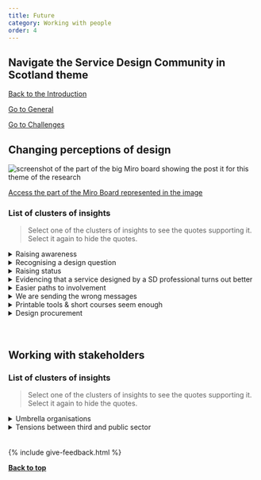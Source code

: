 ```yaml
---
title: Future
category: Working with people
order: 4
---
```



<div class="item-nav">
<h2>Navigate the Service Design Community in Scotland theme</h2>
   <p><span><a href="/practitioner-stories/Working-with-people/intro">Back to the Introduction</a></span></p>
   <p><span><a href="/practitioner-stories/Working-with-people/general">Go to General</a></span></p>
   <p><span><a href="/practitioner-stories/Working-with-people/challenges">Go to Challenges</a></span></p>
</div>

<h2 class="top-line">Changing perceptions of design</h2>

![screenshot of the part of the big Miro board showing the post it for this theme of the research](/practitioner-stories/images/working-with/working-with-future.png)
<p><a href="https://miro.com/app/board/o9J_ldOzA14=/?moveToWidget=3074457352333735759&cot=14" target="_blank">Access the part of the Miro Board represented in the image</a></p>

### List of clusters of insights

> Select one of the clusters of insights to see the quotes supporting it. Select it again to hide the quotes.

 <details>
 <summary>Raising awareness</summary>
 <ul>
    <li>I worry that we have a lot of people who have the knowledge and the enthusiasm but just don’t have the platforms to push it. So, I think that should be the focus. Trying to get that network going and also selling it up the top level</li>
    <li>In the future, if it‘s possible for Scottish Government to push that and to promote it, have the time and resources to drive that forward, would be stronger than what the people from the improvement service can do because it‘s coming directly from the government. And that mandate saying that‘s the way we want everybody to do it would add a lot weight to it</li>
 </ul>
 </details>
 <details>
 <summary>Recognising a design question</summary>
 <ul>
    <li>I think that a lot can be done promoting service design and raising people’s awareness around its value [... to get to a point where] both the public and the third sector in a couple of years time would say, ‘oh, this looks like a service design question, so can we bring a  service designer [...]  to try and solve that question’. which is really basic, but it doesn’t happen at the moment</li>
 </ul>
 </details>
 <details>
 <summary>Raising status</summary>
 <ul>
    <li>I would like a future of service design where I am as much respected specialist as a software engineer is. saying ‘it is a specialist skill’ instead of sending the message that bits of it are fine, as long as you do bits of it you don’t need training. So I think that is a really central part</li>
 </ul>
 </details>
 <details>
 <summary>Evidencing that a service designed by a SD professional turns out better</summary>
 <ul>
    <li>Data is really important, because when you know [the problems], you can change your [...] practice. [...] We don't really have that necessarily to really prove that services turn out better for people and provide value to the public if they have been service designed by a professional who can do their job - as opposed to some maybe BA doing it, or a doctor doing a quick decision, or some other version. It's very difficult at the moment to say that, cause we don't have that backup. That would be really interesting, if  with time we could show the difference</li>
 </ul>
 </details>
 <details>
 <summary>Easier paths to involvement</summary>
 <ul>
    <li>I would like to see a clearer way of involving people, of demonstrating that we are improving things for people using our services and products</li>
    <li>It would be nice to get to a point where you didn’t feel like you have to ask for permission to speak to citizens. That, actually, if you went out and look to speak to people and find out their experiences, that you wouldn’t cause any trouble by doing that. And I think a lot of the time you need the approval first and you can lose them</li>
 </ul>
 </details>
 <details>
 <summary>We are sending the wrong messages</summary>
 <ul>
    <li>Saying "it is a specialist skill" instead of sending the message that bits of it are fine, as long as you do bits of it you don’t need training</li>
 </ul>
 </details>
 <details>
 <summary>Printable tools & short courses seem enough</summary>
 <ul>
    <li>At the moment, there is some recognition that it can be a service  design question, which is a good first step. But then  it’s just like  ‘hey, let’s use some tool we can print off,’ or ‘I’ve  heard something  about this’, or ‘I’ve done a short course, maybe we  can...’. And I  think that’s unhelpful, I think it gives it a bad reputation</li>
 </ul>
 </details>
 <details>
 <summary>Design procurement</summary>
 <ul>
    <li> I would love to see how this goes further into procurement of design work, understanding design as a process to discover things and work out what problems are and then work out what solutions could be</li>
 </ul>
 </details>
<br><br>


<h2 class="top-line">Working with stakeholders</h2>

### List of clusters of insights

> Select one of the clusters of insights to see the quotes supporting it. Select it again to hide the quotes.

 <details>
 <summary>Umbrella organisations</summary>
 <ul>
    <li>Third sector [umbrella organisations] have really been able to draw together a lot of organisations and a lot of people who would rely on the service that was being designed. Being able to open up to the 3rd sector is invaluable</li>
 </ul>
 </details>
 <details>
 <summary>Tensions between third and public sector</summary>
 <ul>
    <li>There is a bit of a challenge  because part of the 3rd sector to a certain extent holds the government to account, so if you are a partner but also hold the government to account, how does that work, balancing out responsibilities, insurance and stuff like that? Is there conflict there? or conflicts of interest more than anything? But I can't see it being any other way</li>
 </ul>
 </details>
<br><br>
{% include give-feedback.html %}

<p><a href="#"><strong>Back to top</strong></a></p>

<!--

<a href="" target="_blank"></a>

-->